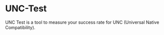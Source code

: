# UNC-Test
UNC Test is a tool to measure your success rate for UNC (Universal Native Compatibility).

